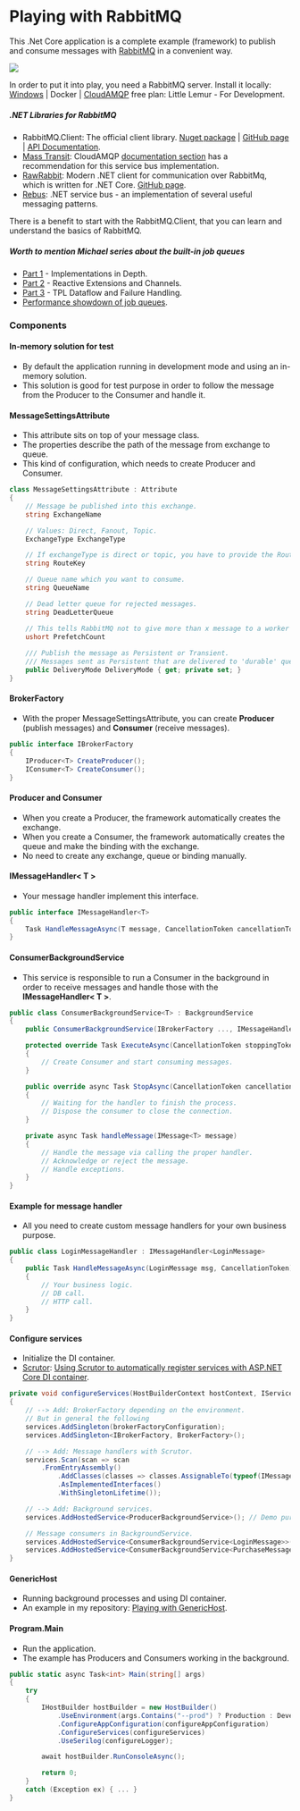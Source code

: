 # Playing with RabbitMQ

This .Net Core application is a complete example (framework) to publish and consume messages with [RabbitMQ](https://www.rabbitmq.com "RabbitMQ") in a convenient way.

![](https://www.cloudamqp.com/img/docs/camqp.png)

In order to put it into play, you need a RabbitMQ server. Install it locally: [Windows](http://www.rabbitmq.com/install-windows.html "Windows") |  Docker | [CloudAMQP](https://www.cloudamqp.com/plans.html "CloudAMQP") free plan: Little Lemur - For Development.

##### .NET Libraries for RabbitMQ
- RabbitMQ.Client: The official client library. [Nuget package](https://www.nuget.org/packages/RabbitMQ.Client "Nuget package") | [GitHub page](https://github.com/rabbitmq/rabbitmq-dotnet-client "GitHub page") | [API Documentation](https://rabbitmq.github.io/rabbitmq-dotnet-client/index.html "API Documentation").
- [Mass Transit](http://masstransit-project.com "Mass Transit"): CloudAMQP [documentation section](https://www.cloudamqp.com/docs/index.html "documentation section") has a recommendation for this service bus implementation.
- [RawRabbit](https://rawrabbit.readthedocs.io/en/master "RawRabbit"): Modern .NET client for communication over RabbitMq, which is written for .NET Core. [GitHub page](https://github.com/pardahlman/RawRabbit "GitHub page").
- [Rebus](https://rebus.fm/ "Rebus"): .NET service bus - an implementation of several useful messaging patterns.

There is a benefit to start with the RabbitMQ.Client, that you can learn and understand the basics of RabbitMQ.

##### Worth to mention Michael series about the built-in job queues
- [Part 1](https://michaelscodingspot.com/c-job-queues/ "Part 1") - Implementations in Depth.
- [Part 2](https://michaelscodingspot.com/c-job-queues-with-reactive-extensions-and-channels/ "Part 2") - Reactive Extensions and Channels.
- [Part 3](https://michaelscodingspot.com/c-job-queues-part-3-with-tpl-dataflow-and-failure-handling/ "Part 3") - TPL Dataflow and Failure Handling.
- [Performance showdown of job queues](https://michaelscodingspot.com/performance-of-producer-consumer/ "Performance showdown of job queues").

### Components
#### In-memory solution for test
- By default the application running in development mode and using an in-memory solution.
- This solution is good for test purpose in order to follow the message from the Producer to the Consumer and handle it.

#### MessageSettingsAttribute
- This attribute sits on top of your message class.
- The properties describe the path of the message from exchange to queue.
- This kind of configuration, which needs to create Producer and Consumer.

```csharp
class MessageSettingsAttribute : Attribute
{
    // Message be published into this exchange.
    string ExchangeName

    // Values: Direct, Fanout, Topic.
    ExchangeType ExchangeType

    // If exchangeType is direct or topic, you have to provide the RouteKey.
    string RouteKey

    // Queue name which you want to consume.
    string QueueName

    // Dead letter queue for rejected messages.
    string DeadLetterQueue

    // This tells RabbitMQ not to give more than x message to a worker at a time.
    ushort PrefetchCount
    
    /// Publish the message as Persistent or Transient.
    /// Messages sent as Persistent that are delivered to 'durable' queues will be logged to disk.
    public DeliveryMode DeliveryMode { get; private set; }
}
```

#### BrokerFactory
- With the proper MessageSettingsAttribute, you can create **Producer** (publish messages) and **Consumer** (receive messages).

```csharp
public interface IBrokerFactory
{
    IProducer<T> CreateProducer();
    IConsumer<T> CreateConsumer();
}
```

#### Producer and Consumer
- When you create a Producer, the framework automatically creates the exchange.
- When you create a Consumer, the framework automatically creates the queue and make the binding with the exchange.
- No need to create any exchange, queue or binding manually.

#### IMessageHandler< T >
- Your message handler implement this interface.

```csharp
public interface IMessageHandler<T>
{
    Task HandleMessageAsync(T message, CancellationToken cancellationToken);
}
```

#### ConsumerBackgroundService
- This service is responsible to run a Consumer in the background in order to receive messages and handle those with the **IMessageHandler< T >**.

```csharp
public class ConsumerBackgroundService<T> : BackgroundService
{
    public ConsumerBackgroundService(IBrokerFactory ..., IMessageHandler<T> ...)

    protected override Task ExecuteAsync(CancellationToken stoppingToken)
    {
        // Create Consumer and start consuming messages.
    }

    public override async Task StopAsync(CancellationToken cancellationToken)
    {
        // Waiting for the handler to finish the process.
        // Dispose the consumer to close the connection.
    }

    private async Task handleMessage(IMessage<T> message)
    {
        // Handle the message via calling the proper handler.
        // Acknowledge or reject the message.
        // Handle exceptions.
    }
}
```

#### Example for message handler
- All you need to create custom message handlers for your own business purpose.

```csharp
public class LoginMessageHandler : IMessageHandler<LoginMessage>
{
    public Task HandleMessageAsync(LoginMessage msg, CancellationToken)
    {
        // Your business logic.
        // DB call.
        // HTTP call.
    }
}
```

#### Configure services
- Initialize the DI container.
- [Scrutor](https://github.com/khellang/Scrutor "Scrutor"): [Using Scrutor to automatically register services with ASP.NET Core DI container](https://andrewlock.net/using-scrutor-to-automatically-register-your-services-with-the-asp-net-core-di-container "Using Scrutor to automatically register services with ASP.NET Core DI container").

```csharp
private void configureServices(HostBuilderContext hostContext, IServiceCollection services)
{
    // --> Add: BrokerFactory depending on the environment.
    // But in general the following
    services.AddSingleton(brokerFactoryConfiguration);
    services.AddSingleton<IBrokerFactory, BrokerFactory>();

    // --> Add: Message handlers with Scrutor.
    services.Scan(scan => scan
        .FromEntryAssembly()
            .AddClasses(classes => classes.AssignableTo(typeof(IMessageHandler<>)))ó
            .AsImplementedInterfaces()
            .WithSingletonLifetime());

    // --> Add: Background services.
    services.AddHostedService<ProducerBackgroundService>(); // Demo purpose.

    // Message consumers in BackgroundService.
    services.AddHostedService<ConsumerBackgroundService<LoginMessage>>();
    services.AddHostedService<ConsumerBackgroundService<PurchaseMessage>>();
}
```
#### GenericHost
- Running background processes and using DI container.
- An example in my repository: [Playing with GenericHost](https://github.com/19balazs86/PlayingWithGenericHost "Playing with GenericHost").

#### Program.Main
- Run the application.
- The example has Producers and Consumers working in the background.

```csharp
public static async Task<int> Main(string[] args)
{
    try
    {
        IHostBuilder hostBuilder = new HostBuilder()
            .UseEnvironment(args.Contains("--prod") ? Production : Development)
            .ConfigureAppConfiguration(configureAppConfiguration)
            .ConfigureServices(configureServices)
            .UseSerilog(configureLogger);

        await hostBuilder.RunConsoleAsync();

        return 0;
    }
    catch (Exception ex) { ... }
}
```
